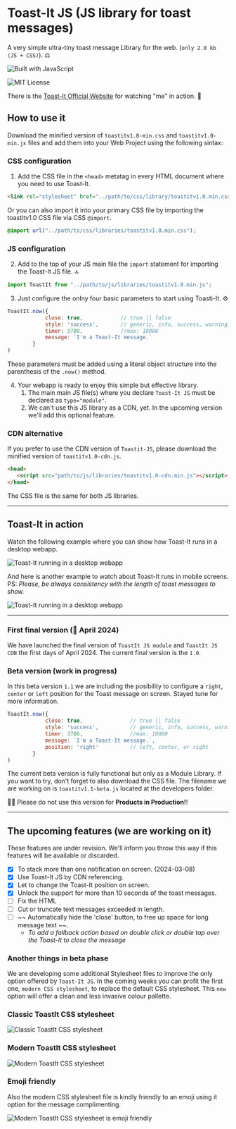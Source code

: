# Toast-It JS (JS library for toast messages)
A very simple ultra-tiny toast message Library for the web. (`only 2.8 kb (JS + CSS)`). ⚖️

![Built with JavaScript](https://img.shields.io/badge/Built%20with-JavaScript-red?style=for-the-badge&logo=javascript) 

![MIT License](https://img.shields.io/npm/l/toastify-js)

There is the [Toast-It Official Website](https://mobilepadawan.github.io/Toastit-JS/) for watching "me" in action. 👀

## How to use it
Download the minified version of `toastitv1.0-min.css` and `toastitv1.0-min.js` files and add them into your Web Project using the following sintax:

### CSS configuration
1. Add the CSS file in the `<head>` metatag in every HTML document where you need to use Toast-It.

```HTML
<link rel="stylesheet" href="../path/to/css/library/toastitv1.0.min.css">
```
Or you can also import it into your primary CSS file by importing the toastitv1.0 CSS file via CSS `@import`.

```CSS
@import url("../path/to/css/libraries/toastitv1.0.min.css");
```

### JS configuration
2. Add to the top of your JS main file the `import` statement for importing the Toast-It JS file. 🔝 
   
```javascript
import ToastIt from "../path/to/js/libraries/toastitv1.0.min.js";
```

3. Just configure the onlny four basic parameters to start using Toasti-It. ⚙️
   
```javascript
ToastIt.now({
            close: true,            // true || false
            style: 'success',       // generic, info, success, warning, error
            timer: 3700,            //max: 10000
            message: `I'm a Toast-It message.` 
        }
)
```

These parameters must be added using a literal object structure into the parenthesis of the `.now()` method.

4. Your webapp is ready to enjoy this simple but effective library.
   1. The main main JS file(s) where you declare `Toast-It JS` must be declared as `type="module"`.
   2. We can't use this JS library as a CDN, yet. In the upcoming version we'll add this optional feature.

### CDN alternative
If you prefer to use the CDN version of `Toastit-JS`, please download the minified version of `toastitv1.0-cdn.js`. 

```HTML
<head>
   <script src="path/to/js/libraries/toastitv1.0-cdn.min.js"></script>
</head>
```

The CSS file is the same for both JS libraries.

<hr>

## Toast-It in action

Watch the following example where you can show how Toast-It runs in a desktop webapp.

![Toast-It running in a desktop webapp](https://raw.githubusercontent.com/mobilepadawan/Toastit-JS/main/docs/images/showing-toast-it-in-action-01.gif)

And here is another example to watch about Toast-It runs in mobile screens.
PS: _Please, be always consistency with the length of toast messages to show._

![Toast-It running in a desktop webapp](https://raw.githubusercontent.com/mobilepadawan/Toastit-JS/main/docs/images/showing-toast-it-in-action-02.gif)

<hr>

### First final version (📆 April 2024)
We have launched the final version of `ToastIt JS module` and `ToastIt JS CDN` the first days of April 2024.  The current final version is the `1.0`.

### Beta version (work in progress)
In this beta version `1.1` we are including the posibility to configure a `right`, `center` or `left` position for the Toast message on screen. Stayed tune for more information.

```javascript
ToastIt.now({
            close: true,               // true || false
            style: 'success',          // generic, info, success, warning, error
            timer: 3700,               //max: 10000
            message: `I'm a Toast-It message.`,
            position: 'right'          // left, center, or right 
        }
)
```

The current beta version is fully functional but only as a Module Library. If you want to try, don't forget to also download the CSS file. The filename we are working on is `toastitv1.1-beta.js` located at the developers folder.

🤚🏼 Please do not use this version for **Products in Production!**!

<hr>

## The upcoming features (we are working on it)
These features are under revision. We'll inform you throw this way if this features will be available or discarded.

- [x] To stack more than one notification on screen. (2024-03-08)
- [x] Use Toast-It JS by CDN referencing.
- [x] Let to change the Toast-It position on screen.
- [x] Unlock the support for more than 10 seconds of the toast messages.
- [ ] Fix the HTML <dialog> issue when ToastIt is shown behind the ::backdrop style
- [ ] Cut or truncate text messages exceeded in length.
- [ ] ~~ Automatically hide the 'close' button, to free up space for long message text ~~. 
   * _To add a fallback action based on double click or double tap over the Toast-It to close the message_

### Another things in beta phase

We are developing some additional Stylesheet files to improve the only option offered by `Toast-It JS`. In the coming weeks you can profit the first one, `modern CSS stylesheet`, to replace the default CSS stylesheet. This `new` option will offer a clean and less invasive colour pallette.

### Classic ToastIt CSS stylesheet
![Classic ToastIt CSS stylesheet](https://raw.githubusercontent.com/mobilepadawan/Toastit-JS/main/docs/images/default-css-toastit.png)

### Modern ToastIt CSS stylesheet
![Modern ToastIt CSS stylesheet](https://raw.githubusercontent.com/mobilepadawan/Toastit-JS/main/docs/images/modern-css-toastit.png)

### Emoji friendly
Also the modern CSS stylesheet file is kindly friendly to an emoji using it option for the message complimenting.

![Modern ToastIt CSS stylesheet is emoji friendly](https://raw.githubusercontent.com/mobilepadawan/Toastit-JS/main/docs/images/emoji-css-modern-toastit.png)
